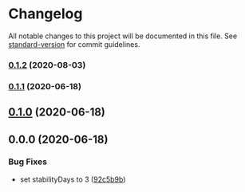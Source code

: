 # Changelog

All notable changes to this project will be documented in this file. See [standard-version](https://github.com/conventional-changelog/standard-version) for commit guidelines.

### [0.1.2](https://github.com/airmelon-studio/renovate-config/compare/v0.1.1...v0.1.2) (2020-08-03)

### [0.1.1](https://github.com/airmelon-studio/renovate-config/compare/v0.1.0...v0.1.1) (2020-06-18)

## [0.1.0](https://github.com/airmelon-studio/renovate-config/compare/v0.0.0...v0.1.0) (2020-06-18)

## 0.0.0 (2020-06-18)


### Bug Fixes

* set stabilityDays to 3 ([92c5b9b](https://github.com/airmelon-studio/renovate-config/commit/92c5b9bb020822494f8997b23cf9d8c9c71d717e))

